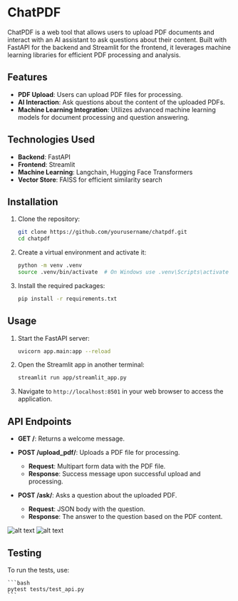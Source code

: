 # ChatPDF

ChatPDF is a web tool that allows users to upload PDF documents and interact with an AI assistant to ask questions about their content. Built with FastAPI for the backend and Streamlit for the frontend, it leverages machine learning libraries for efficient PDF processing and analysis.

## Features

- **PDF Upload**: Users can upload PDF files for processing.
- **AI Interaction**: Ask questions about the content of the uploaded PDFs.
- **Machine Learning Integration**: Utilizes advanced machine learning models for document processing and question answering.

## Technologies Used

- **Backend**: FastAPI
- **Frontend**: Streamlit
- **Machine Learning**: Langchain, Hugging Face Transformers
- **Vector Store**: FAISS for efficient similarity search

## Installation

1. Clone the repository:

   ```bash
   git clone https://github.com/yourusername/chatpdf.git
   cd chatpdf
   ```

2. Create a virtual environment and activate it:

   ```bash
   python -m venv .venv
   source .venv/bin/activate  # On Windows use .venv\Scripts\activate
   ```

3. Install the required packages:

   ```bash
   pip install -r requirements.txt
   ```

## Usage

1. Start the FastAPI server:

   ```bash
   uvicorn app.main:app --reload
   ```

2. Open the Streamlit app in another terminal:

   ```bash
   streamlit run app/streamlit_app.py
   ```

3. Navigate to `http://localhost:8501` in your web browser to access the application.

## API Endpoints

- **GET /**: Returns a welcome message.
- **POST /upload_pdf/**: Uploads a PDF file for processing.
  - **Request**: Multipart form data with the PDF file.
  - **Response**: Success message upon successful upload and processing.
  
- **POST /ask/**: Asks a question about the uploaded PDF.
  - **Request**: JSON body with the question.
  - **Response**: The answer to the question based on the PDF content.

![alt text](<Screenshot 2024-10-20 at 9.13.53 PM.png>)
![alt text](<Screenshot 2024-10-20 at 9.17.48 PM.png>)

## Testing

To run the tests, use:

    ```bash
    pytest tests/test_api.py
    ```